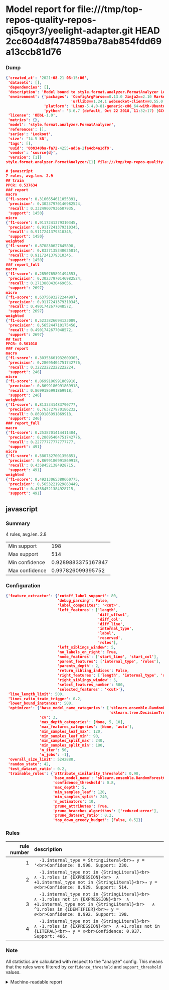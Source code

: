 # Model report for file:///tmp/top-repos-quality-repos-qi5qoyr3/yeelight-adapter.git HEAD 2cc604d8f474859ba78ab854fdd69a13ccb81d76

### Dump

```json
{'created_at': '2021-08-21 03:15:06',
 'datasets': [],
 'dependencies': [],
 'description': 'Model bound to style.format.analyzer.FormatAnalyzer Lookout analyzer.',
 'environment': {'packages': 'ConfigArgParse==0.13.0 Jinja2==2.10 MarkupSafe==1.1.1 PyStemmer==1.3.0 PyYAML==5.1 Pympler==0.5 SQLAlchemy==1.2.10 SQLAlchemy-Utils==0.33.3 asdf==2.3.2 bblfsh==2.12.7 boto==2.49.0 boto3==1.9.130 botocore==1.12.130 cachetools==2.0.1 certifi==2019.3.9 chardet==3.0.4 clint==0.5.1 docker==3.7.0 docker-pycreds==0.4.0 dulwich==0.19.11 grpcio==1.19.0 grpcio-tools==1.19.0 humanfriendly==4.16.1 humanize==0.5.1 idna==2.8 jmespath==0.9.4 jsonschema==2.6.0 lookout-sdk==0.4.1 lookout-sdk-ml==0.19.0 lookout-style==0.2.0 lz4==2.1.6 modelforge==0.12.1 numpy==1.16.2 packaging==19.0 pandas==0.22.0 pip==19.0.3 protobuf==3.7.0 psycopg2-binary==2.7.5 pygtrie==2.3 pyparsing==2.3.1 python-dateutil==2.8.0 python-igraph==0.7.1.post6 pytz==2019.1 requests==2.21.0 requirements-parser==0.2.0 scikit-learn==0.20.1 scikit-optimize==0.5.2 scipy==1.2.1 semantic-version==2.6.0 setuptools==40.8.0 six==1.12.0 smart-open==1.8.1 sourced-ml==0.8.2 spdx==2.5.0 stringcase==1.2.0 tabulate==0.8.2 tqdm==4.31.1 '
                             'urllib3==1.24.1 websocket-client==0.55.0 xxhash==1.3.0',
                 'platform': 'Linux-5.4.0-81-generic-x86_64-with-Ubuntu-18.04-bionic',
                 'python': '3.6.7 (default, Oct 22 2018, 11:32:17) [GCC 8.2.0]'},
 'license': 'ODbL-1.0',
 'metrics': {},
 'model': 'style.format.analyzer.FormatAnalyzer',
 'references': [],
 'series': 'Lookout',
 'size': '14.5 kB',
 'tags': [],
 'uuid': '088340ba-fa72-4255-ad5a-2fa4cb4a1df8',
 'vendor': 'source{d}',
 'version': [1]}
style.format.analyzer.FormatAnalyzer/[1] file:///tmp/top-repos-quality-repos-qi5qoyr3/yeelight-adapter.git 2cc604d8f474859ba78ab854fdd69a13ccb81d76

# javascript
7 rules, avg.len. 2.9
## train
PPCR: 0.537634
### report
macro
{'f1-score': 0.3166654611055391,
 'precision': 0.30237970146982524,
 'recall': 0.33249007936507935,
 'support': 1450}
micro
{'f1-score': 0.9117241379310345,
 'precision': 0.9117241379310345,
 'recall': 0.9117241379310345,
 'support': 1450}
weighted
{'f1-score': 0.870830627645898,
 'precision': 0.8337135340625814,
 'recall': 0.9117241379310345,
 'support': 1450}
### report_full
macro
{'f1-score': 0.2850765891494553,
 'precision': 0.30237970146982524,
 'recall': 0.2713860430469656,
 'support': 2697}
micro
{'f1-score': 0.6375693272244997,
 'precision': 0.9117241379310345,
 'recall': 0.4901742677048572,
 'support': 2697}
weighted
{'f1-score': 0.5233826694123089,
 'precision': 0.565244710175456,
 'recall': 0.4901742677048572,
 'support': 2697}
## test
PPCR: 0.501018
### report
macro
{'f1-score': 0.30353661932609305,
 'precision': 0.28695404751742776,
 'recall': 0.32222222222222224,
 'support': 246}
micro
{'f1-score': 0.8699186991869918,
 'precision': 0.8699186991869918,
 'recall': 0.8699186991869918,
 'support': 246}
weighted
{'f1-score': 0.8133341483790777,
 'precision': 0.763727970186232,
 'recall': 0.8699186991869918,
 'support': 246}
### report_full
macro
{'f1-score': 0.2538701414411404,
 'precision': 0.28695404751742776,
 'recall': 0.22777777777777777,
 'support': 491}
micro
{'f1-score': 0.5807327001356851,
 'precision': 0.8699186991869918,
 'recall': 0.43584521384928715,
 'support': 491}
weighted
{'f1-score': 0.49213065380660775,
 'precision': 0.5653221929863449,
 'recall': 0.43584521384928715,
 'support': 491}
```

## javascript
### Summary
4 rules, avg.len. 2.8

| | |
|-|-|
|Min support|198|
|Max support|514|
|Min confidence|0.9289883375167847|
|Max confidence|0.997826099395752|

### Configuration

```json
{'feature_extractor': {'cutoff_label_support': 80,
                       'debug_parsing': False,
                       'label_composites': '<cut>',
                       'left_features': ['length',
                                         'diff_offset',
                                         'diff_col',
                                         'diff_line',
                                         'internal_type',
                                         'label',
                                         'reserved',
                                         'roles'],
                       'left_siblings_window': 5,
                       'no_labels_on_right': True,
                       'node_features': ['start_line', 'start_col'],
                       'parent_features': ['internal_type', 'roles'],
                       'parents_depth': 2,
                       'return_sibling_indices': False,
                       'right_features': ['length', 'internal_type', 'reserved', 'roles'],
                       'right_siblings_window': 5,
                       'select_features_number': 500,
                       'selected_features': '<cut>'},
 'line_length_limit': 500,
 'lines_ratio_train_trigger': 0.2,
 'lower_bound_instances': 500,
 'optimizer': {'base_model_name_categories': ['sklearn.ensemble.RandomForestClassifier',
                                              'sklearn.tree.DecisionTreeClassifier'],
               'cv': 3,
               'max_depth_categories': [None, 5, 10],
               'max_features_categories': [None, 'auto'],
               'min_samples_leaf_max': 120,
               'min_samples_leaf_min': 90,
               'min_samples_split_max': 240,
               'min_samples_split_min': 180,
               'n_iter': 50,
               'n_jobs': -1},
 'overall_size_limit': 5242880,
 'random_state': 42,
 'test_dataset_ratio': 0.2,
 'trainable_rules': {'attribute_similarity_threshold': 0.98,
                     'base_model_name': 'sklearn.ensemble.RandomForestClassifier',
                     'confidence_threshold': 0.8,
                     'max_depth': 5,
                     'min_samples_leaf': 120,
                     'min_samples_split': 240,
                     'n_estimators': 10,
                     'prune_attributes': True,
                     'prune_branches_algorithms': ['reduced-error'],
                     'prune_dataset_ratio': 0.2,
                     'top_down_greedy_budget': [False, 0.5]}}
```

### Rules

| rule number | description |
|----:|:-----|
| 1 | `  -1.internal_type = StringLiteral<br>⇒ y = '<br>Confidence: 0.998. Support: 230.` |
| 2 | `  -1.internal_type not in {StringLiteral}<br>	∧ -1.roles in {EXPRESSION}<br>	∧ +1.internal_type not in {StringLiteral}<br>⇒ y = ∅<br>Confidence: 0.929. Support: 514.` |
| 3 | `  -1.internal_type not in {StringLiteral}<br>	∧ -1.roles not in {EXPRESSION}<br>	∧ +1.internal_type not in {StringLiteral}<br>	∧ ^1.roles in {IDENTIFIER}<br>⇒ y = ∅<br>Confidence: 0.992. Support: 198.` |
| 4 | `  -1.internal_type not in {StringLiteral}<br>	∧ -1.roles in {EXPRESSION}<br>	∧ +1.roles not in {LITERAL}<br>⇒ y = ∅<br>Confidence: 0.937. Support: 486.` |

### Note
All statistics are calculated with respect to the "analyze" config. This means that the rules were filtered by
`confidence_threshold` and `support_threshold` values.

<details>
    <summary>Machine-readable report</summary>
```json
{"javascript": {"avg_rule_len": 2.75, "max_conf": 0.997826099395752, "max_support": 514, "min_conf": 0.9289883375167847, "min_support": 198, "num_rules": 4}}
```
</details>
